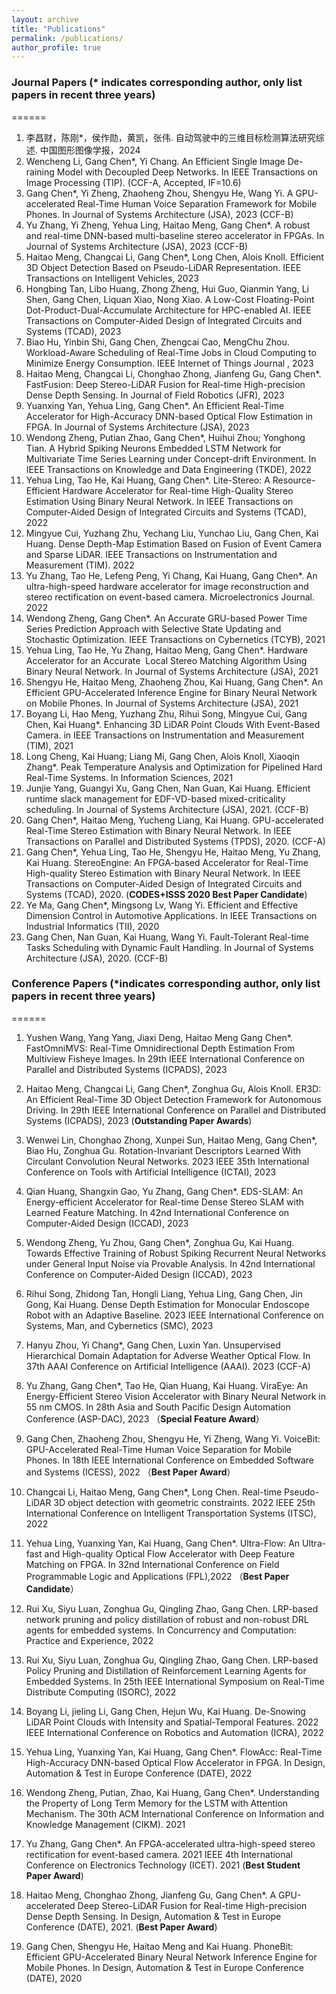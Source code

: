 ```yaml
---
layout: archive
title: "Publications"
permalink: /publications/
author_profile: true
---
```


### Journal Papers (* indicates corresponding author, only list papers in recent three years)
======
1. 李昌财，陈刚*，侯作勋，黄凯，张伟. 自动驾驶中的三维目标检测算法研究综述. 中国图形图像学报，2024
1. Wencheng Li, Gang Chen*, Yi Chang. An Efficient Single Image De-raining Model with Decoupled Deep Networks. In IEEE Transactions on Image Processing (TIP). (CCF-A, Accepted, IF=10.6)
1. Gang Chen*, Yi Zheng, Zhaoheng Zhou, Shengyu He, Wang Yi. A GPU-accelerated Real-Time Human Voice Separation Framework for Mobile Phones. In Journal of Systems Architecture (JSA), 2023 (CCF-B)
1. Yu Zhang, Yi Zheng, Yehua Ling, Haitao Meng, Gang Chen*. A robust and real-time DNN-based multi-baseline stereo accelerator in FPGAs. In Journal of Systems Architecture (JSA), 2023 (CCF-B)
1. Haitao Meng, Changcai Li, Gang Chen*, Long Chen, Alois Knoll. Efficient 3D Object Detection Based on Pseudo-LiDAR Representation. IEEE Transactions on Intelligent Vehicles, 2023
1. Hongbing Tan, Libo Huang,  Zhong Zheng, Hui Guo, Qianmin Yang, Li Shen, Gang Chen, Liquan Xiao, Nong Xiao. A Low-Cost Floating-Point Dot-Product-Dual-Accumulate Architecture for HPC-enabled AI. IEEE Transactions on Computer-Aided Design of Integrated Circuits and Systems (TCAD), 2023 
1. Biao Hu, Yinbin Shi, Gang Chen, Zhengcai Cao, MengChu Zhou. Workload-Aware Scheduling of Real-Time Jobs in Cloud Computing to Minimize Energy Consumption. IEEE Internet of Things Journal , 2023 
1. Haitao Meng, Changcai Li, Chonghao Zhong, Jianfeng Gu, Gang Chen*. FastFusion: Deep Stereo-LiDAR Fusion for Real-time High-precision Dense Depth Sensing.  In Journal of Field Robotics (JFR), 2023
1. Yuanxing Yan, Yehua Ling, Gang Chen*. An Efficient Real-Time Accelerator for High-Accuracy DNN-based Optical Flow Estimation in FPGA. In Journal of Systems Architecture (JSA), 2023
1. Wendong Zheng, Putian Zhao, Gang Chen*, Huihui Zhou; Yonghong Tian. A Hybrid Spiking Neurons Embedded LSTM Network for Multivariate Time Series Learning under Concept-drift Environment. In IEEE Transactions on Knowledge and Data Engineering (TKDE), 2022
1. Yehua Ling, Tao He, Kai Huang, Gang Chen*. Lite-Stereo: A Resource-Efficient Hardware Accelerator for Real-time High-Quality Stereo Estimation Using Binary Neural Network. In IEEE Transactions on Computer-Aided Design of Integrated Circuits and Systems (TCAD), 2022
1. Mingyue Cui, Yuzhang Zhu, Yechang Liu, Yunchao Liu, Gang Chen, Kai Huang. Dense Depth-Map Estimation Based on Fusion of Event Camera and Sparse LiDAR. IEEE Transactions on Instrumentation and Measurement (TIM). 2022
1. Yu Zhang, Tao He, Lefeng Peng, Yi Chang, Kai Huang, Gang Chen*. An ultra-high-speed hardware accelerator for image reconstruction and stereo rectification on event-based camera. Microelectronics Journal. 2022
1. Wendong Zheng, Gang Chen*. An Accurate GRU-based Power Time Series Prediction Approach with Selective State Updating and Stochastic Optimization. IEEE Transactions on Cybernetics (TCYB), 2021
1. Yehua Ling, Tao He, Yu Zhang, Haitao Meng, Gang Chen*. Hardware Accelerator for an Accurate  Local Stereo Matching Algorithm Using Binary Neural Network. In Journal of Systems Architecture (JSA), 2021
1. Shengyu He, Haitao Meng, Zhaoheng Zhou, Kai Huang, Gang Chen*. An Efficient GPU-Accelerated Inference Engine for Binary Neural Network on Mobile Phones. In Journal of Systems Architecture (JSA), 2021
1. Boyang Li, Hao Meng, Yuzhang Zhu, Rihui Song, Mingyue Cui, Gang Chen, Kai Huang*. Enhancing 3D LiDAR Point Clouds With Event-Based Camera. in IEEE Transactions on Instrumentation and Measurement (TIM), 2021
1. Long Cheng, Kai Huang; Liang Mi, Gang Chen, Alois Knoll, Xiaoqin Zhang*.  Peak Temperature Analysis and Optimization for Pipelined Hard Real-Time Systems. In Information Sciences, 2021
1. Junjie Yang, Guangyi Xu, Gang Chen, Nan Guan, Kai Huang. Efficient runtime slack management for EDF-VD-based mixed-criticality scheduling. In Journal of Systems Architecture (JSA), 2021. (CCF-B)
1. Gang Chen*, Haitao Meng, Yucheng Liang, Kai Huang. GPU-accelerated Real-Time Stereo Estimation with Binary Neural Network. In IEEE Transactions on Parallel and Distributed Systems (TPDS), 2020. (CCF-A)
1. Gang Chen*, Yehua Ling, Tao He, Shengyu He, Haitao Meng, Yu Zhang, Kai Huang. StereoEngine: An FPGA-based Accelerator for Real-Time High-quality Stereo Estimation with Binary Neural Network. In IEEE Transactions on Computer-Aided Design of Integrated Circuits and Systems (TCAD), 2020. (**CODES+ISSS 2020 Best Paper Candidate**)
1. Ye Ma, Gang Chen*, Mingsong Lv, Wang Yi. Efficient and Effective Dimension Control in Automotive Applications. In IEEE Transactions on Industrial Informatics (TII), 2020 
1. Gang Chen, Nan Guan, Kai Huang, Wang Yi. Fault-Tolerant Real-time Tasks Scheduling with Dynamic Fault Handling. In Journal of Systems Architecture (JSA), 2020. (CCF-B)


### Conference Papers (*indicates corresponding author, only list papers in recent three years)
======
1. Yushen Wang, Yang Yang, Jiaxi Deng, Haitao Meng Gang Chen*. FastOmniMVS: Real-Time Omnidirectional Depth Estimation From Multiview Fisheye Images. In 29th IEEE International Conference on Parallel and Distributed Systems (ICPADS), 2023

1. Haitao Meng, Changcai Li, Gang Chen*, Zonghua Gu, Alois Knoll. ER3D: An Efficient Real-Time 3D Object Detection Framework for Autonomous Driving. In 29th IEEE International Conference on Parallel and Distributed Systems (ICPADS), 2023 (**Outstanding Paper Awards**)

1. Wenwei Lin, Chonghao Zhong, Xunpei Sun, Haitao Meng, Gang Chen*, Biao Hu, Zonghua Gu. Rotation-Invariant Descriptors Learned With Circulant Convolution Neural Networks. 2023 IEEE 35th International Conference on Tools with Artificial Intelligence (ICTAI), 2023 
1. Qian Huang, Shangxin Gao, Yu Zhang, Gang Chen*. EDS-SLAM: An Energy-efficient Accelerator for Real-time Dense Stereo SLAM with Learned Feature Matching. In 42nd International Conference on Computer-Aided Design (ICCAD), 2023 
1. Wendong Zheng, Yu Zhou, Gang Chen*, Zonghua Gu, Kai Huang. Towards Effective Training of Robust Spiking Recurrent Neural Networks under General Input Noise via Provable Analysis. In 42nd International Conference on Computer-Aided Design (ICCAD), 2023 
1. Rihui Song, Zhidong Tan, Hongli Liang, Yehua Ling, Gang Chen, Jin Gong, Kai Huang. Dense Depth Estimation for Monocular Endoscope Robot with an Adaptive Baseline. 2023 IEEE International Conference on Systems, Man, and Cybernetics (SMC), 2023 
1. Hanyu Zhou, Yi Chang*, Gang Chen, Luxin Yan. Unsupervised Hierarchical Domain Adaptation for Adverse Weather Optical Flow. In 37th AAAI Conference on Artificial Intelligence (AAAI). 2023 (CCF-A)
1. Yu Zhang, Gang Chen*, Tao He, Qian Huang, Kai Huang. ViraEye: An Energy-Efficient Stereo Vision Accelerator with Binary Neural Network in 55 nm CMOS. In 28th Asia and South Pacific Design Automation Conference (ASP-DAC), 2023  （**Special Feature Award**）
1. Gang Chen, Zhaoheng Zhou, Shengyu He, Yi Zheng, Wang Yi. VoiceBit: GPU-Accelerated Real-Time Human Voice Separation for Mobile Phones. In 18th IEEE International Conference on Embedded Software and Systems (ICESS), 2022 （**Best Paper Award**）
1. Changcai Li, Haitao Meng, Gang Chen*, Long Chen. Real-time Pseudo-LiDAR 3D object detection with geometric constraints. 2022 IEEE 25th International Conference on Intelligent Transportation Systems (ITSC), 2022 
1. Yehua Ling, Yuanxing Yan, Kai Huang, Gang Chen*. Ultra-Flow: An Ultra-fast and High-quality Optical Flow Accelerator with Deep Feature Matching on FPGA. In 32nd International Conference on Field Programmable Logic and Applications (FPL),2022 （**Best Paper Candidate**）
1. Rui Xu, Siyu Luan, Zonghua Gu, Qingling Zhao, Gang Chen. LRP-based network pruning and policy distillation of robust and non-robust DRL agents for embedded systems. In Concurrency and Computation: Practice and Experience, 2022
1. Rui Xu, Siyu Luan, Zonghua Gu, Qingling Zhao, Gang Chen. LRP-based Policy Pruning and Distillation of Reinforcement Learning Agents for Embedded Systems. In 25th IEEE International Symposium on Real-Time Distribute Computing (ISORC), 2022
1. Boyang Li, jieling Li, Gang Chen, Hejun Wu, Kai Huang. De-Snowing LiDAR Point Clouds with Intensity and Spatial-Temporal Features. 2022 IEEE International Conference on Robotics and Automation (ICRA), 2022
1. Yehua Ling, Yuanxing Yan, Kai Huang, Gang Chen*. FlowAcc: Real-Time High-Accuracy DNN-based Optical Flow Accelerator in FPGA. In Design, Automation & Test in Europe Conference (DATE), 2022
1. Wendong Zheng, Putian, Zhao, Kai Huang, Gang Chen*. Understanding the Property of Long Term Memory for the LSTM with Attention Mechanism. The 30th ACM International Conference on Information and Knowledge Management (CIKM). 2021
1. Yu Zhang, Gang Chen*. An FPGA-accelerated ultra-high-speed stereo rectification for event-based camera. 2021 IEEE 4th International Conference on Electronics Technology (ICET). 2021 (**Best Student Paper Award**)
1. Haitao Meng, Chonghao Zhong, Jianfeng Gu, Gang Chen*. A GPU-accelerated Deep Stereo-LiDAR Fusion for Real-time High-precision Dense Depth Sensing.  In Design, Automation & Test in Europe Conference (DATE), 2021. (**Best Paper Award**)
1. Gang Chen, Shengyu He, Haitao Meng and Kai Huang. PhoneBit: Efficient GPU-Accelerated Binary Neural Network Inference Engine for Mobile Phones. In Design, Automation & Test in Europe Conference (DATE), 2020
